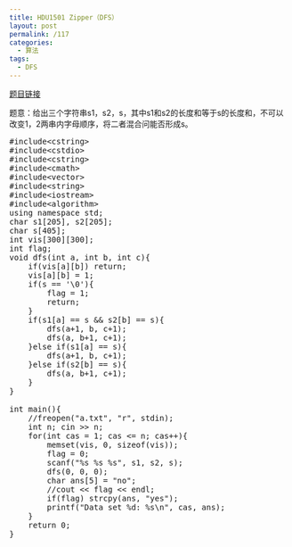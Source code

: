 ```yaml
---
title: HDU1501 Zipper（DFS）
layout: post
permalink: /117
categories:
  - 算法
tags:
  - DFS
---
```

<a href="http://acm.hdu.edu.cn/showproblem.php?pid=1501" target="_blank">题目链接</a>

题意：给出三个字符串s1，s2，s，其中s1和s2的长度和等于s的长度和，不可以改变1，2两串内字母顺序，将二者混合问能否形成s。

<pre class="brush: cpp; title: ; notranslate" title="">#include&lt;cstring&gt;
#include&lt;cstdio&gt;
#include&lt;cstring&gt;
#include&lt;cmath&gt;
#include&lt;vector&gt;
#include&lt;string&gt;
#include&lt;iostream&gt;
#include&lt;algorithm&gt;
using namespace std;
char s1[205], s2[205];
char s[405];
int vis[300][300];
int flag;
void dfs(int a, int b, int c){
    if(vis[a][b]) return;
    vis[a][b] = 1;
    if(s == '&#92;&#48;'){
        flag = 1;
        return;
    }
    if(s1[a] == s && s2[b] == s){
        dfs(a+1, b, c+1);
        dfs(a, b+1, c+1);
    }else if(s1[a] == s){
        dfs(a+1, b, c+1);
    }else if(s2[b] == s){
        dfs(a, b+1, c+1);
    }
}

int main(){
    //freopen("a.txt", "r", stdin);
    int n; cin &gt;&gt; n;
    for(int cas = 1; cas &lt;= n; cas++){
        memset(vis, 0, sizeof(vis));
        flag = 0;
        scanf("%s %s %s", s1, s2, s);
        dfs(0, 0, 0);
        char ans[5] = "no";
        //cout &lt;&lt; flag &lt;&lt; endl;
        if(flag) strcpy(ans, "yes");
        printf("Data set %d: %s\n", cas, ans);
    }
    return 0;
}
</pre>